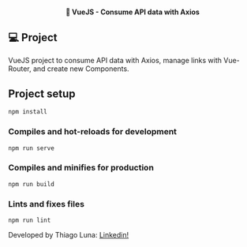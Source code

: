 <h4 align="center">
  🚀 VueJS - Consume API data with Axios
</h4>

## 💻 Project
VueJS project to consume API data with Axios, manage links with Vue-Router, and create new Components.

## Project setup
```
npm install
```

### Compiles and hot-reloads for development
```
npm run serve
```

### Compiles and minifies for production
```
npm run build
```

### Lints and fixes files
```
npm run lint
```
Developed by Thiago Luna: [Linkedin!](https://www.linkedin.com/in/thiago-luna/)
